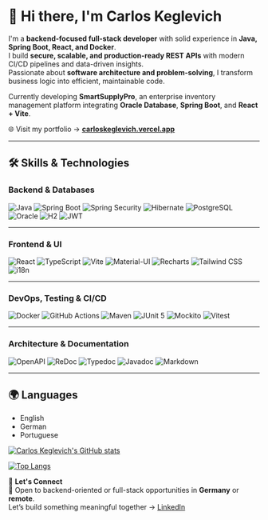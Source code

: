 
# 👋 Hi there, I'm **Carlos Keglevich**

I'm a **backend-focused full-stack developer** with solid experience in **Java, Spring Boot, React, and Docker**.  
I build **secure, scalable, and production-ready REST APIs** with modern CI/CD pipelines and data-driven insights.  
Passionate about **software architecture and problem-solving**, I transform business logic into efficient, maintainable code.  

Currently developing **SmartSupplyPro**, an enterprise inventory management platform integrating **Oracle Database**, **Spring Boot**, and **React + Vite**.  

🌐 Visit my portfolio → [**carloskeglevich.vercel.app**](https://carloskeglevich.vercel.app)

---

## 🛠️ Skills & Technologies  

 ### **Backend & Databases**  
![Java](https://img.shields.io/badge/Java_17-007396?style=flat-square&logo=openjdk&logoColor=white)
![Spring Boot](https://img.shields.io/badge/Spring_Boot_3-6DB33F?style=flat-square&logo=spring-boot&logoColor=white)
![Spring Security](https://img.shields.io/badge/Spring_Security-6DB33F?style=flat-square&logo=spring&logoColor=white)
![Hibernate](https://img.shields.io/badge/Hibernate-59666C?style=flat-square&logo=hibernate)
![PostgreSQL](https://img.shields.io/badge/PostgreSQL-4169E1?style=flat-square&logo=postgresql&logoColor=white)
![Oracle](https://img.shields.io/badge/Oracle_DB-F80000?style=flat-square&logo=oracle&logoColor=white)
![H2](https://img.shields.io/badge/H2_Database-003B57?style=flat-square&logo=h2&logoColor=white)
![JWT](https://img.shields.io/badge/JWT-000000?style=flat-square&logo=json-web-tokens&logoColor=white)

---

### **Frontend & UI**  
![React](https://img.shields.io/badge/React_18-61DAFB?style=flat-square&logo=react&logoColor=black)
![TypeScript](https://img.shields.io/badge/TypeScript-3178C6?style=flat-square&logo=typescript&logoColor=white)
![Vite](https://img.shields.io/badge/Vite-646CFF?style=flat-square&logo=vite&logoColor=white)
![Material-UI](https://img.shields.io/badge/MUI-007FFF?style=flat-square&logo=mui&logoColor=white)
![Recharts](https://img.shields.io/badge/Recharts-FF6384?style=flat-square&logo=recharts&logoColor=white)
![Tailwind CSS](https://img.shields.io/badge/Tailwind_CSS-38B2AC?style=flat-square&logo=tailwind-css&logoColor=white)
![i18n](https://img.shields.io/badge/i18n-0d1117?style=flat-square&logo=google-translate&logoColor=white)

---

### **DevOps, Testing & CI/CD**  
![Docker](https://img.shields.io/badge/Docker-2496ED?style=flat-square&logo=docker&logoColor=white)
![GitHub Actions](https://img.shields.io/badge/GitHub_Actions-2088FF?style=flat-square&logo=github-actions&logoColor=white)
![Maven](https://img.shields.io/badge/Maven-C71A36?style=flat-square&logo=apache-maven&logoColor=white)
![JUnit 5](https://img.shields.io/badge/JUnit_5-25A162?style=flat-square&logo=junit5&logoColor=white)
![Mockito](https://img.shields.io/badge/Mockito-5A9F7C?style=flat-square&logo=java&logoColor=white)
![Vitest](https://img.shields.io/badge/Vitest-6E9F18?style=flat-square&logo=vitest&logoColor=white)

---

### **Architecture & Documentation**  
![OpenAPI](https://img.shields.io/badge/OpenAPI-6BA539?style=flat-square&logo=openapi-initiative&logoColor=white)
![ReDoc](https://img.shields.io/badge/ReDoc-E6522C?style=flat-square&logo=redocly&logoColor=white)
![Typedoc](https://img.shields.io/badge/Typedoc-2A6DF4?style=flat-square&logo=typescript&logoColor=white)
![Javadoc](https://img.shields.io/badge/Javadoc-FF6F00?style=flat-square&logo=java&logoColor=white)
![Markdown](https://img.shields.io/badge/Markdown-000000?style=flat-square&logo=markdown&logoColor=white)

---

## 🌍 Languages

- English 
- German 
- Portuguese  


[![Carlos Keglevich's GitHub stats](https://github-readme-stats.vercel.app/api?username=Keglev)](https://github.com/Keglev/github-readme-stats)

[![Top Langs](https://github-readme-stats.vercel.app/api/top-langs/?username=Keglev&layout=compact&langs_count=6&hide=jupyter%20notebook)](https://github.com/Keglev/github-readme-stats)  

💬 **Let's Connect**  
📩 Open to backend-oriented or full-stack opportunities in **Germany** or **remote**.  
Let’s build something meaningful together → [LinkedIn](https://www.linkedin.com/in/carloskeglevich)

<!--
**Keglev/Keglev** is a ✨ _special_ ✨ repository because its `README.md` (this file) appears on your GitHub profile.

Here are some ideas to get you started:

- 🔭 I’m currently working on ...
- 🌱 I’m currently learning ...
- 👯 I’m looking to collaborate on ...
- 🤔 I’m looking for help with ...
- 💬 Ask me about ...
- 📫 How to reach me: ...
- 😄 Pronouns: ...
- ⚡ Fun fact: ...
-->
